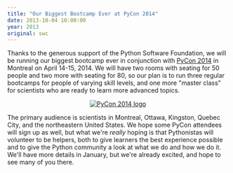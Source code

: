 ```yaml
---
title: "Our Biggest Bootcamp Ever at PyCon 2014"
date: 2013-10-04 10:00:00
year: 2013
original: swc
---
```

<p>
  Thanks to the generous support of the Python Software Foundation,
  we will be running our biggest bootcamp ever in conjunction with
  <a href="https://us.pycon.org/2014/">PyCon 2014</a>
  in Montreal on April 14-15, 2014.
  We will have two rooms with seating for 50 people and two more with seating for 80,
  so our plan is to run three regular bootcamps for people of varying skill levels,
  and one more "master class" for scientists who are ready to learn more advanced topics.
</p>
<div align="center">
  <a href="https://us.pycon.org/2014/"><img src="{{site.github.url}}/files/2013/10/pycon2014-blog-image.png" alt="PyCon 2014 logo" /></a>
</div>
<p>
  The primary audience is scientists in Montreal, Ottawa, Kingston, Quebec City,
  and the northeastern United States.
  We hope some PyCon attendees will sign up as well,
  but what we're <em>really</em> hoping is that
  Pythonistas will volunteer to be helpers,
  both to give learners the best experience possible
  and to give the Python community a look at what we do and how we do it.
  We'll have more details in January,
  but we're already excited,
  and hope to see many of you there.
</p>
